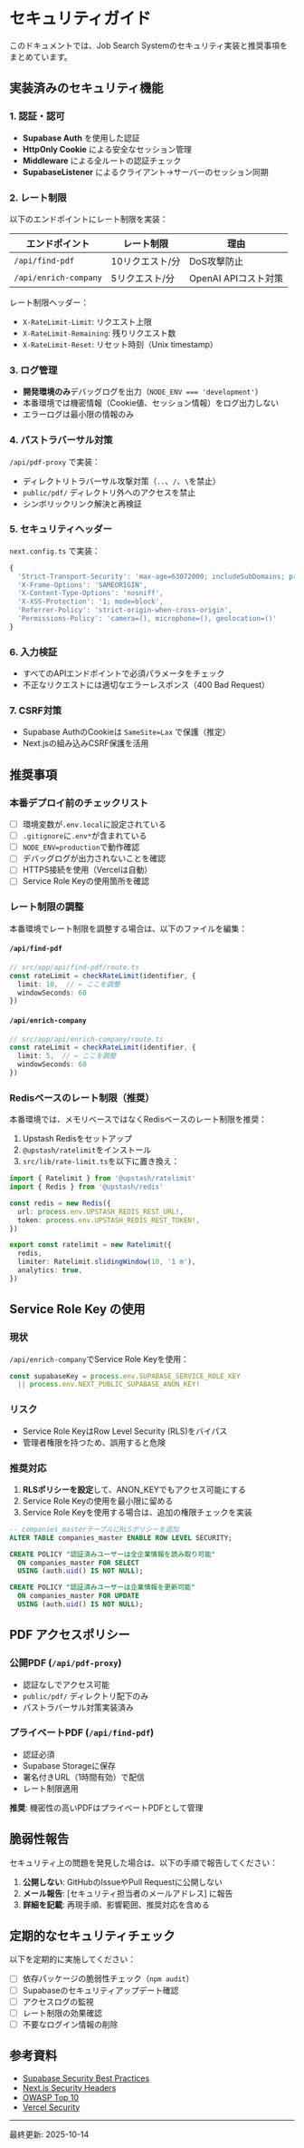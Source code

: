 # セキュリティガイド

このドキュメントでは、Job Search Systemのセキュリティ実装と推奨事項をまとめています。

## 実装済みのセキュリティ機能

### 1. 認証・認可

- **Supabase Auth** を使用した認証
- **HttpOnly Cookie** による安全なセッション管理
- **Middleware** による全ルートの認証チェック
- **SupabaseListener** によるクライアント→サーバーのセッション同期

### 2. レート制限

以下のエンドポイントにレート制限を実装：

| エンドポイント | レート制限 | 理由 |
|---|---|---|
| `/api/find-pdf` | 10リクエスト/分 | DoS攻撃防止 |
| `/api/enrich-company` | 5リクエスト/分 | OpenAI APIコスト対策 |

レート制限ヘッダー：
- `X-RateLimit-Limit`: リクエスト上限
- `X-RateLimit-Remaining`: 残りリクエスト数
- `X-RateLimit-Reset`: リセット時刻（Unix timestamp）

### 3. ログ管理

- **開発環境のみ**デバッグログを出力（`NODE_ENV === 'development'`）
- 本番環境では機密情報（Cookie値、セッション情報）をログ出力しない
- エラーログは最小限の情報のみ

### 4. パストラバーサル対策

`/api/pdf-proxy` で実装：
- ディレクトリトラバーサル攻撃対策（`..`、`/`、`\`を禁止）
- `public/pdf/` ディレクトリ外へのアクセスを禁止
- シンボリックリンク解決と再検証

### 5. セキュリティヘッダー

`next.config.ts` で実装：

```typescript
{
  'Strict-Transport-Security': 'max-age=63072000; includeSubDomains; preload',
  'X-Frame-Options': 'SAMEORIGIN',
  'X-Content-Type-Options': 'nosniff',
  'X-XSS-Protection': '1; mode=block',
  'Referrer-Policy': 'strict-origin-when-cross-origin',
  'Permissions-Policy': 'camera=(), microphone=(), geolocation=()'
}
```

### 6. 入力検証

- すべてのAPIエンドポイントで必須パラメータをチェック
- 不正なリクエストには適切なエラーレスポンス（400 Bad Request）

### 7. CSRF対策

- Supabase AuthのCookieは `SameSite=Lax` で保護（推定）
- Next.jsの組み込みCSRF保護を活用

## 推奨事項

### 本番デプロイ前のチェックリスト

- [ ] 環境変数が`.env.local`に設定されている
- [ ] `.gitignore`に`.env*`が含まれている
- [ ] `NODE_ENV=production`で動作確認
- [ ] デバッグログが出力されないことを確認
- [ ] HTTPS接続を使用（Vercelは自動）
- [ ] Service Role Keyの使用箇所を確認

### レート制限の調整

本番環境でレート制限を調整する場合は、以下のファイルを編集：

#### `/api/find-pdf`
```typescript
// src/app/api/find-pdf/route.ts
const rateLimit = checkRateLimit(identifier, {
  limit: 10,  // ← ここを調整
  windowSeconds: 60
})
```

#### `/api/enrich-company`
```typescript
// src/app/api/enrich-company/route.ts
const rateLimit = checkRateLimit(identifier, {
  limit: 5,  // ← ここを調整
  windowSeconds: 60
})
```

### Redisベースのレート制限（推奨）

本番環境では、メモリベースではなくRedisベースのレート制限を推奨：

1. Upstash Redisをセットアップ
2. `@upstash/ratelimit`をインストール
3. `src/lib/rate-limit.ts`を以下に置き換え：

```typescript
import { Ratelimit } from '@upstash/ratelimit'
import { Redis } from '@upstash/redis'

const redis = new Redis({
  url: process.env.UPSTASH_REDIS_REST_URL!,
  token: process.env.UPSTASH_REDIS_REST_TOKEN!,
})

export const ratelimit = new Ratelimit({
  redis,
  limiter: Ratelimit.slidingWindow(10, '1 m'),
  analytics: true,
})
```

## Service Role Key の使用

### 現状

`/api/enrich-company`でService Role Keyを使用：

```typescript
const supabaseKey = process.env.SUPABASE_SERVICE_ROLE_KEY
  || process.env.NEXT_PUBLIC_SUPABASE_ANON_KEY!
```

### リスク

- Service Role KeyはRow Level Security (RLS)をバイパス
- 管理者権限を持つため、誤用すると危険

### 推奨対応

1. **RLSポリシーを設定**して、ANON_KEYでもアクセス可能にする
2. Service Role Keyの使用を最小限に留める
3. Service Role Keyを使用する場合は、追加の権限チェックを実装

```sql
-- companies_masterテーブルにRLSポリシーを追加
ALTER TABLE companies_master ENABLE ROW LEVEL SECURITY;

CREATE POLICY "認証済みユーザーは全企業情報を読み取り可能"
  ON companies_master FOR SELECT
  USING (auth.uid() IS NOT NULL);

CREATE POLICY "認証済みユーザーは企業情報を更新可能"
  ON companies_master FOR UPDATE
  USING (auth.uid() IS NOT NULL);
```

## PDF アクセスポリシー

### 公開PDF (`/api/pdf-proxy`)

- 認証なしでアクセス可能
- `public/pdf/` ディレクトリ配下のみ
- パストラバーサル対策実装済み

### プライベートPDF (`/api/find-pdf`)

- 認証必須
- Supabase Storageに保存
- 署名付きURL（1時間有効）で配信
- レート制限適用

**推奨**: 機密性の高いPDFはプライベートPDFとして管理

## 脆弱性報告

セキュリティ上の問題を発見した場合は、以下の手順で報告してください：

1. **公開しない**: GitHubのIssueやPull Requestに公開しない
2. **メール報告**: [セキュリティ担当者のメールアドレス] に報告
3. **詳細を記載**: 再現手順、影響範囲、推奨対応を含める

## 定期的なセキュリティチェック

以下を定期的に実施してください：

- [ ] 依存パッケージの脆弱性チェック（`npm audit`）
- [ ] Supabaseのセキュリティアップデート確認
- [ ] アクセスログの監視
- [ ] レート制限の効果確認
- [ ] 不要なログイン情報の削除

## 参考資料

- [Supabase Security Best Practices](https://supabase.com/docs/guides/auth/row-level-security)
- [Next.js Security Headers](https://nextjs.org/docs/app/api-reference/next-config-js/headers)
- [OWASP Top 10](https://owasp.org/www-project-top-ten/)
- [Vercel Security](https://vercel.com/docs/security)

---

最終更新: 2025-10-14

